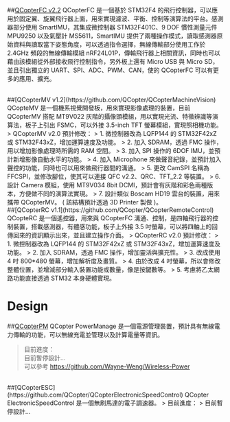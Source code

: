 ##[QCopterFC v2.2](https://github.com/QCopter/QCopterFlightControl)
QCopterFC 是一個基於 STM32F4 的飛行控制器，可以應用於固定翼、旋翼飛行器上面，用來實現濾波、平衡、控制等演算法的平台。感測器部分使用 SmartIMU，其集成微控制器 STM32F401C、9 DOF 慣性測量元件 MPU9250 以及氣壓計 MS5611，SmartIMU 提供了兩種操作模式，讀取感測器原始資料與讀取當下姿態角度，可以透過指令選擇，無線傳輸部分使用工作於 2.4GHz 頻段的無線傳輸模組 nRF24L01P，傳輸飛行器上相關資訊，同時也可以藉由該模組從外部接收飛行控制指令，另外板上還有 Micro USB 與 Micro SD，並且引出獨立的 UART、SPI、ADC、PWM、CAN，使的 QCopterFC 可以有更多的應用、擴充。

<br>
##[QCopterMV v1.2](https://github.com/QCopter/QCopterMachineVision)
QCopteMV 是一個機系視覺開發板，用來實現影像處理的裝置，目前 QCopterMV 搭配 MT9V022 灰階的攝像頭模組，用以實現光流、特徵辨識等演算法，板子上引出 FSMC，可以外接 3.5-inch TFT 螢幕模組，實現照相機功能。
> QCopterMV v2.0 預計修改：  
> 1. 微控制器改為 LQFP144 的 STM32F42xZ 或 STM32F43xZ，增加運算速度及功能。  
> 2. 加入 SDRAM，透過 FMC 操作，用以增加影像處理時所需的 RAM 空間。  
> 3. 加入 SPI 操作的 6DOF IMU，並預計新增影像自動水平的功能。  
> 4. 加入 Microphone 來做聲音紀錄，並預計加入聲控的功能，同時也可以用來做飛行器間的溝通。  
> 5. 更改 CamSPI 名稱為 FFCSPI，並修改腳位，使其可以連接 QFC v2.2、QRC、TFT_2.2 等裝置。  
> 6. 設計 Camera 模組，使用 MT9V034 8bit DCMI，預計會有灰階和彩色兩種版本，方便做不同的演算法實現。  
> 7. 設計類似 Boscam HD19 雲台的裝置，用來攜帶 QCopterMV。 ( 該結構預計透過 3D Printer 製做 )。  

<br>
##[QCopterRC v1.1](https://github.com/QCopter/QCopterRemoteControl)
QCopteRC 是一個遙控器，用來與 QCopterFC 溝通、控制，是四軸飛行器的控制裝置，搭載感測器，有體感功能，板子上外接 3.5 吋螢幕，可以將四軸上的回傳回來的資訊顯示出來，並且建立操作介面。
> QCopterRC v2.0 預計修改：    
> 1. 微控制器改為 LQFP144 的 STM32F42xZ 或 STM32F43xZ，增加運算速度及功能。  
> 2. 加入 SDRAM，透過 FMC 操作，增加靈活與擴充性。  
> 3. 改成使用 4 吋 800*480 螢幕，增加解析度及畫質。  
> 4. 由於改成 4 吋螢幕，所以會修改整體位置，並增減部分輸入裝置功能或數量，像是按鍵數等。  
> 5. 考慮將乙太網路功能直接透過 STM32 本身硬體實現。  

Design
========

##[QCopterPM](https://github.com/QCopter/QCopterPowerManage)
QCopter PowerManage 是一個電源管理裝置，預計具有無線電力傳輸的功能，可以無線充電並管理以及計算電量等資訊。
> 目前進度：  
> 目前暫停設計...  
> 可以參考 https://github.com/Wayne-Weng/Wireless-Power

<br>
##[QCopterESC](https://github.com/QCopter/QCopterElectronicSpeedControl)
QCopter ElectronicSpeedControl 是一個無刷馬達的電子調速器。
> 目前進度：  
> 目前暫停設計...  
